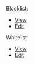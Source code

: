 Blocklist:

- [View](https://raw.githubusercontent.com/balupton/littlesnitch-filters/master/blocklist.txt)
- [Edit](https://github.com/balupton/ittlesnitch-filters/edit/master/blocklist.txt)

Whitelist:

- [View](https://raw.githubusercontent.com/balupton/ittlesnitch-filters/master/whitelist.txt)
- [Edit](https://github.com/balupton/ittlesnitch-filters/edit/master/whitelist.txt)
